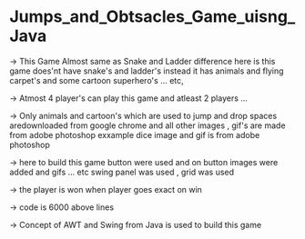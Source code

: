 # Jumps_and_Obtsacles_Game_uisng_Java

-> This Game Almost same as Snake and Ladder difference here is this game does'nt have snake's and ladder's instead it has animals and flying carpet's and some cartoon superhero's ... etc,

-> Atmost 4 player's can play this game and atleast 2 players ...

-> Only animals and cartoon's which are used to jump and drop spaces aredownloaded from google chrome and all other images , gif's are made from adobe photoshop exxample dice image and gif is from adobe photoshop 

-> here to build this game button were used and on button images were added and gifs ... etc
swing panel was used , grid was used

-> the player is won when player goes exact on win 

-> code is 6000 above lines

-> Concept of AWT and Swing from Java is used to build this game



